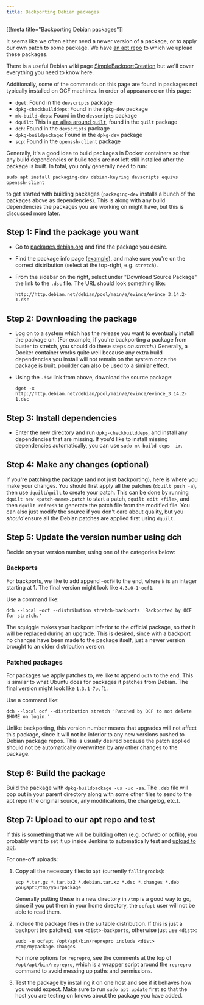 ```yaml
---
title: Backporting Debian packages
---
```


[[!meta title="Backporting Debian packages"]]

It seems like we often either need a newer version of a package, or to apply
our own patch to some package. We have [an apt
repo](http://apt.ocf.berkeley.edu/) to which we upload these packages.

There is a useful Debian wiki page
[SimpleBackportCreation](https://wiki.debian.org/SimpleBackportCreation) but
we'll cover everything you need to know here.

Additionally, some of the commands on this page are found in packages not
typically installed on OCF machines. In order of appearance on this page:

- `dget`: Found in the `devscripts` package
- `dpkg-checkbuilddeps`: Found in the `dpkg-dev` package
- `mk-build-deps`: Found in the `devscripts` package
- `dquilt`: This is [an alias around `quilt`][dquilt], found in the `quilt` package
- `dch`: Found in the `devscripts` package
- `dpkg-buildpackage`: Found in the `dpkg-dev` package
- `scp`: Found in the `openssh-client` package

Generally, it's a good idea to build packages in Docker containers so that any
build dependencies or build tools are not left still installed after the
package is built. In total, you only generally need to run:

    sudo apt install packaging-dev debian-keyring devscripts equivs openssh-client

to get started with building packages (`packaging-dev` installs a bunch of the
packages above as dependencies). This is along with any build dependencies the
packages you are working on might have, but this is discussed more later.

[dquilt]: https://www.debian.org/doc/manuals/maint-guide/modify.en.html#quiltrc

## Step 1: Find the package you want

- Go to [packages.debian.org](https://packages.debian.org/) and find the
  package you desire.

- Find the package info page
  ([example](https://packages.debian.org/stretch/evince)), and make sure you're
  on the correct distribution (select at the top-right, e.g. `stretch`).

- From the sidebar on the right, select under "Download Source Package" the
  link to the `.dsc` file. The URL should look something like:

      http://http.debian.net/debian/pool/main/e/evince/evince_3.14.2-1.dsc

## Step 2: Downloading the package

- Log on to a system which has the release you want to eventually install the
  package on. (For example, if you're backporting a package from buster to
  stretch, you should do these steps _on stretch_.) Generally, a Docker
  container works quite well because any extra build dependencies you install
  will not remain on the system once the package is built. pbuilder can also be
  used to a similar effect.

- Using the `.dsc` link from above, download the source package:

      dget -x http://http.debian.net/debian/pool/main/e/evince/evince_3.14.2-1.dsc

## Step 3: Install dependencies

- Enter the new directory and run `dpkg-checkbuilddeps`, and install any
  dependencies that are missing. If you'd like to install missing dependencies
  automatically, you can use `sudo mk-build-deps -ir`.

## Step 4: Make any changes (optional)

If you're patching the package (and not just backporting), here is where you
make your changes. You should first apply all the patches (`dquilt push -a`),
then use `dquilt`/`quilt` to create your patch. This can be done by running
`dquilt new <patch-name>.patch` to start a patch, `dquilt edit <file>`, and
then `dquilt refresh` to generate the patch file from the modified file. You
can also just modify the source if you don't care about quality, but you
_should_ ensure all the Debian patches are applied first using `dquilt`.

## Step 5: Update the version number using dch

Decide on your version number, using one of the categories below:

### Backports

For backports, we like to add append `~ocfN` to the end, where `N` is an
integer starting at 1. The final version might look like `4.3.0-1~ocf1`.

Use a command like:

    dch --local ~ocf --distribution stretch-backports 'Backported by OCF for stretch.'

The squiggle makes your backport inferior to the official package, so that it
will be replaced during an upgrade. This is desired, since with a backport no
changes have been made to the package itself, just a newer version brought to
an older distribution version.

### Patched packages

For packages we apply patches to, we like to append `ocfN` to the end. This is
similar to what Ubuntu does for packages it patches from Debian. The final
version might look like `1.3.1-7ocf1`.

Use a command like:

    dch --local ocf --distribution stretch 'Patched by OCF to not delete $HOME on login.'

Unlike backporting, this version number means that upgrades will not affect this
package, since it will not be inferior to any new versions pushed to Debian
package repos. This is usually desired because the patch applied should not be
automatically overwritten by any other changes to the package.

## Step 6: Build the package

Build the package with `dpkg-buildpackage -us -uc -sa`. The `.deb` file will
pop out in your parent directory along with some other files to send to the apt
repo (the original source, any modifications, the changelog, etc.).

## Step 7: Upload to our apt repo and test

If this is something that we will be building often (e.g. ocfweb or ocflib),
you probably want to set it up inside Jenkins to automatically test and
[upload to apt](https://jenkins.ocf.berkeley.edu/job/upload-changes/).

For one-off uploads:

1.  Copy all the necessary files to `apt` (currently `fallingrocks`):

        scp *.tar.gz *.tar.bz2 *.debian.tar.xz *.dsc *.changes *.deb you@apt:/tmp/yourpackage

    Generally putting these in a new directory in `/tmp` is a good way to go,
    since if you put them in your home directory, the `ocfapt` user will not be
    able to read them.

2.  Include the package files in the suitable distribution. If this is just a
    backport (no patches), use `<dist>-backports`, otherwise just use `<dist>`:

        sudo -u ocfapt /opt/apt/bin/reprepro include <dist> /tmp/mypackage.changes

    For more options for `reprepro`, see the comments at the top of
    `/opt/apt/bin/reprepro`, which is a wrapper script around the `reprepro`
    command to avoid messing up paths and permissions.

3.  Test the package by installing it on one host and see if it behaves how you
    would expect. Make sure to run `sudo apt update` first so that the host you
    are testing on knows about the package you have added.
